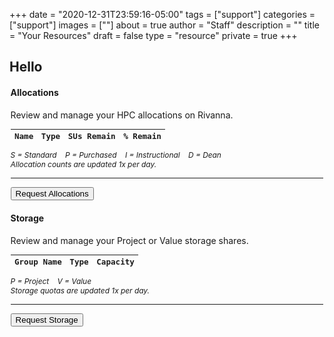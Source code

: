 +++
date = "2020-12-31T23:59:16-05:00"
tags = ["support"]
categories = ["support"]
images = [""]
about = true
author = "Staff"
description = ""
title = "Your Resources"
draft = false
type = "resource"
private = true
+++

<script>
function setCookie(key, value, expiry) {
    var expires = new Date();
    expires.setTime(expires.getTime() + (expiry * 60 * 60 * 90));
    // Switch lines below before builds
    document.cookie = key + '=' + value + ';expires=' + expires.toUTCString() + ';path=/' + ';domain=rc.virginia.edu';
    // document.cookie = key + '=' + value + ';expires=' + expires.toUTCString() + ';path=/';
};

function getCookie(key) {
    var keyValue = document.cookie.match('(^|;) ?' + key + '=([^;]*)(;|$)');
    return keyValue ? keyValue[2] : null;
  };

var form_url = window.location;
let referrer = setCookie('__rc_form_referrer', form_url, '24');

// Uncomment before builds
var pkey_check = getCookie("__rc_pkey");
if (!pkey_check) {
    window.location.replace("https://auth.rc.virginia.edu/session.php");
};

var purl = "https://tja4lfp3da.execute-api.us-east-1.amazonaws.com/nocache/persona/";
var pkey = getCookie("__rc_pkey");
var url = purl + pkey;

async function get(url) {
    let obj = await (await fetch(url)).json();
    return obj;
}
var profile;
(async () => {
  profile = await get(url)
  document.getElementById("name").innerHTML = "Hello " + profile["fname"];
  document.getElementById("identity").innerHTML = profile["name"] + " | " + profile["uid"] + " | " + profile["eppn"];
})();

all_base_url = "https://user-resources.uvarc.io/allocations/";
pkey = getCookie("__rc_pkey");
allocation_url = all_base_url + pkey;

fetch(allocation_url)
    .then(response => response.json())
    .then(data => {
        const counter = data
        const records = counter.length
        if (records == 0) {
          empty_html = "<tr><td colspan=4>No allocations recorded</td></tr>";
          document.querySelector("#allocation-data").insertAdjacentHTML("afterbegin", empty_html)
        } 
        const alloc_html = data
            .map(allocation => {
              const remain = allocation.remaining / allocation.purchased * 100;
              const remain_round = parseFloat(remain).toFixed(2);
              return `
                  <tr>
                      <td><code>${allocation.name}</code></td>
                      <td><span class="dot-allocation">${allocation.type}</span></td>
                      <td style="text-align:right;">${allocation.remaining}</td>
                      <td style="text-align:right;">${remain_round}%</td>
                  </tr>
                `;
              })
            .join("");       
        document.querySelector("#allocation-data").insertAdjacentHTML("afterbegin", alloc_html)
    }).catch(error => {
      console.log(error)
    });

sto_base_url = "https://user-resources.uvarc.io/storage/";
pkey = getCookie("__rc_pkey");
storage_url = sto_base_url + pkey;
fetch(storage_url)
    .then(response => response.json())
    .then(data2 => {
        const stocount = data2
        const records = stocount.length
        if (records == 0) {
          empty_html = "<tr><td colspan=4>No storage volumes recorded</td></tr>";
          document.querySelector("#storage-data").insertAdjacentHTML("afterbegin", empty_html)
        } 
        const storage_html = data2
            .map(storage => {
              const records2 = data2.length
              return `
                  <tr>
                  <td><code>${storage.name}</code></td>
                  <td><span class="dot-storage">${storage.type}</span></td>
                  <td style="text-align:right;">${storage.purchased} TB</td>
                  </tr>
              `;
            })
            .join("");
        document.querySelector("#storage-data").insertAdjacentHTML("afterbegin", storage_html)
    }).catch(error => {
      console.log(error)
    });


</script>

<div id="identity" style="float:right;text-align:right;font-family:'Roboto Mono', monospace;font-size:90%;"></div>
<h2 id="name">Hello </h2>

<div class="col-12 col-md-6">
<div class="alert alert-info" role="alert" style="margin:0.1rem;">
<h4 class="alert-heading">Allocations</h4>
<p>Review and manage your HPC allocations on Rivanna.</p>
<table class="table table-striped table-sm" style="font-family:'Roboto Mono', monospace;font-size:90%;">
  <thead class="">
    <tr>
      <th>Name</th>
      <th>Type</th>
      <th style="text-align:right;">SUs Remain</th>
      <th style="text-align:right;">% Remain</th>
    </tr>
  </thead>
  <tbody id="allocation-data">
  </tbody>
</table>
<p style="font-size:85%;font-style:italic;">S = Standard  &nbsp;&nbsp; P = Purchased &nbsp;&nbsp; I = Instructional &nbsp;&nbsp; D = Dean<br />Allocation counts are updated 1x per day.</p>
<hr>
<a href="/userinfo/rivanna/allocations/"><button class="btn btn-primary btn-sm">Request Allocations</button></a>
</div>
</div>

<div class="col-12 col-md-6">
<div class="alert alert-success" role="alert" style="margin:0.1rem;">
<h4 class="alert-heading">Storage</h4>
<p>Review and manage your Project or Value storage shares.</p>
<table class="table table-striped table-sm" style="font-family:'Roboto Mono', monospace;font-size:90%;">
  <thead class="">
    <tr>
      <th>Group Name</th>
      <th>Type</th>
      <th style="text-align:right;">Capacity</th>
    </tr>
  </thead>
  <tbody id="storage-data">
  </tbody>
</table>
<p style="font-size:85%;font-style:italic;">P = Project &nbsp;&nbsp; V = Value<br />Storage quotas are updated 1x per day.</p>
<hr>
<a href="/form/storage/"><button class="btn btn-primary btn-sm">Request Storage</button></a> &nbsp;
</div>
</div>
